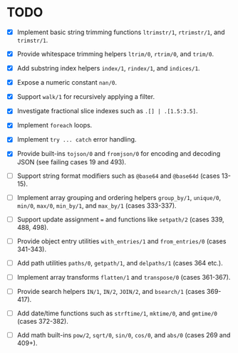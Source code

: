 # TODO

- [x] Implement basic string trimming functions `ltrimstr/1`, `rtrimstr/1`, and `trimstr/1`.
- [x] Provide whitespace trimming helpers `ltrim/0`, `rtrim/0`, and `trim/0`.
- [x] Add substring index helpers `index/1`, `rindex/1`, and `indices/1`.
- [x] Expose a numeric constant `nan/0`.
- [x] Support `walk/1` for recursively applying a filter.
- [x] Investigate fractional slice indexes such as `.[] | .[1.5:3.5]`.
- [x] Implement `foreach` loops.
- [x] Implement `try ... catch` error handling.

- [x] Provide built-ins `tojson/0` and `fromjson/0` for encoding and decoding JSON (see failing cases 19 and 493).
- [ ] Support string format modifiers such as `@base64` and `@base64d` (cases 13-15).
- [ ] Implement array grouping and ordering helpers `group_by/1`, `unique/0`, `min/0`, `max/0`, `min_by/1`, and `max_by/1` (cases 333-337).
- [ ] Support update assignment `=` and functions like `setpath/2` (cases 339, 488, 498).
- [ ] Provide object entry utilities `with_entries/1` and `from_entries/0` (cases 341-343).
- [ ] Add path utilities `paths/0`, `getpath/1`, and `delpaths/1` (cases 364 etc.).
- [ ] Implement array transforms `flatten/1` and `transpose/0` (cases 361-367).
- [ ] Provide search helpers `IN/1`, `IN/2`, `JOIN/2`, and `bsearch/1` (cases 369-417).
- [ ] Add date/time functions such as `strftime/1`, `mktime/0`, and `gmtime/0` (cases 372-382).
- [ ] Add math built-ins `pow/2`, `sqrt/0`, `sin/0`, `cos/0`, and `abs/0` (cases 269 and 409+).
